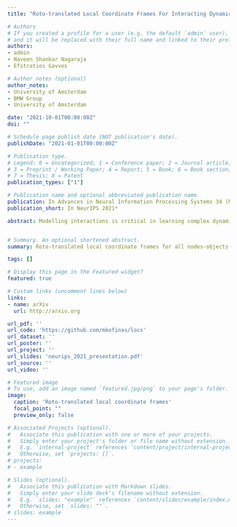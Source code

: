 ```yaml
---
title: "Roto-translated Local Coordinate Frames For Interacting Dynamical Systems"

# Authors
# If you created a profile for a user (e.g. the default `admin` user), write the username (folder name) here
# and it will be replaced with their full name and linked to their profile.
authors:
- admin
- Naveen Shankar Nagaraja
- Efstratios Gavves

# Author notes (optional)
author_notes:
- University of Amsterdam
- BMW Group
- University of Amsterdam

date: "2021-10-01T00:00:00Z"
doi: ""

# Schedule page publish date (NOT publication's date).
publishDate: "2021-01-01T00:00:00Z"

# Publication type.
# Legend: 0 = Uncategorized; 1 = Conference paper; 2 = Journal article;
# 3 = Preprint / Working Paper; 4 = Report; 5 = Book; 6 = Book section;
# 7 = Thesis; 8 = Patent
publication_types: ["1"]

# Publication name and optional abbreviated publication name.
publication: In Advances in Neural Information Processing Systems 34 (NeurIPS 2021)
publication_short: In NeurIPS 2021*

abstract: Modelling interactions is critical in learning complex dynamical systems, namely systems of interacting objects with highly non-linear and time-dependent behaviour. A large class of such systems can be formalized as <em>geometric graphs</em>, <em>i.e.</em>, graphs with nodes positioned in the Euclidean space given an <em>arbitrarily</em> chosen global coordinate system, for instance vehicles in a traffic scene.  Notwithstanding the arbitrary global coordinate system, the governing dynamics of the respective dynamical systems are invariant to rotations and translations, also known as  <em>Galilean invariance</em>.  As ignoring these invariances leads to worse generalization, in this work we propose local coordinate frames per node-object to induce roto-translation invariance to the geometric graph of the interacting dynamical system.  Further, the local coordinate frames allow for a natural definition of anisotropic filtering in graph neural networks.  Experiments in traffic scenes, 3D motion capture, and colliding particles demonstrate that the proposed approach comfortably outperforms the recent state-of-the-art.


# Summary. An optional shortened abstract.
summary: Roto-translated local coordinate frames for all nodes-objects in the geometric graphs of interacting dynamical systems

tags: []

# Display this page in the Featured widget?
featured: true

# Custom links (uncomment lines below)
links:
- name: arXiv
  url: http://arxiv.org

url_pdf: ''
url_code: 'https://github.com/mkofinas/locs'
url_dataset: ''
url_poster: ''
url_project: ''
url_slides: 'neurips_2021_presentation.pdf'
url_source: ''
url_video: ''

# Featured image
# To use, add an image named `featured.jpg/png` to your page's folder.
image:
  caption: 'Roto-translated local coordinate frames'
  focal_point: ""
  preview_only: false

# Associated Projects (optional).
#   Associate this publication with one or more of your projects.
#   Simply enter your project's folder or file name without extension.
#   E.g. `internal-project` references `content/project/internal-project/index.md`.
#   Otherwise, set `projects: []`.
# projects:
# - example

# Slides (optional).
#   Associate this publication with Markdown slides.
#   Simply enter your slide deck's filename without extension.
#   E.g. `slides: "example"` references `content/slides/example/index.md`.
#   Otherwise, set `slides: ""`.
# slides: example
---
```


<!-- {{% callout note %}} -->
<!-- Click the *Cite* button above to demo the feature to enable visitors to import publication metadata into their reference management software. -->
<!-- {{% /callout %}} -->

<!-- {{% callout note %}} -->
<!-- Create your slides in Markdown - click the *Slides* button to check out the example. -->
<!-- {{% /callout %}} -->

<!-- Supplementary notes can be added here, including [code, math, and images](https://wowchemy.com/docs/writing-markdown-latex/). -->
